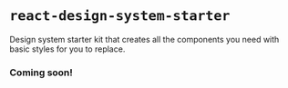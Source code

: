# `react-design-system-starter`

Design system starter kit that creates all the components you need with basic styles for you to replace.

### Coming soon!
